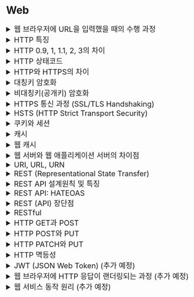 # Web

<details>
<summary style="font-size:20px">웹 브라우저에 URL을 입력했을 때의 수행 과정</summary>
<div markdown="1">

* 사용자의 PC는 `DHCP 서버`에서 사용자 `자신의 IP 주소`, `가장 가까운 라우터의 IP 주소`, `가장 가까운 DNS서버의 IP 주소`를 받음
* `DNS` 서버로 쿼리를 전송해 URL의 `IP 주소`를 응답받음
  * `ARP`를 이용하여 가장 가까운 라우터의 IP 주소로 MAC 주소를 얻어 요청 전송
* TCP Socket을 통해 웹 서버와 `3-Way Hand Shaking`을 하여 연결
* `HTTP Request`가 TCP Socket을 통해 보내지고, 응답으로 웹페이지의 정보가 사용자의 PC에 전달

#### 참고
* DHCP: IP 주소 및 TCP/IP 설정을 클라이언트에 자동으로 제공하는 프로토콜
* DNS: IP 주소와 도메인의 매핑 정보를 관리하는 프로토콜
* ARP: IP 주소를 물리 주소로 변환하는 프로토콜
* IP 주소: 컴퓨터 마다 부여된 고유의 주소, 변할 수 있음
* MAC 주소: NIC 카드 마다 부여된 네트워크 장비 고유의 주소, 변하지 않음

</div>
</details>


<details>
<summary style="font-size:20px">HTTP 특징</summary>
<div markdown="1">

#### Connectionless
* 클라이언트에서 서버에 요청을 보내면 서버는 클라이언트에 응답을 하고 접속을 끊음

#### Stateless
* HTTP 통신은 요청에 응답하고 접속을 끊기 때문에 클라이언트의 상태정보를 저장하지 않음

</div>
</details>


<details>
<summary style="font-size:20px">HTTP 0.9, 1, 1.1, 2, 3의 차이</summary>
<div markdown="1">

#### HTTP 0.9
* HTTP 헤더가 없음, 상태 코드 없음
* `GET`만 가능
* `HTML 파일`만 전송 가능
* 하나의 연결당 1요청 1응답 -> 성능 저하, 서버 부하

#### HTTP 1.0
* HTTP 헤더가 생김, 상태 코드 생김
* `content-type`을 통해 HTML이 아닌 데이터도 전달 가능
* `Short Connection`: 하나의 연결에 1요청 1응답 -> 성능 저하, 서버 부하
  * 매 요청마다 TCP 세션을 설정(3-way)하고 종료(4-way)하는 과정 진행

#### HTTP 1.1
* `Persistent Connection`: 지정한 Timeout 동안 커넥션을 닫지 않음
  * TCP 세션을 설정(3-way) -> N요청/응답 -> 종료(4-way)
  * `connection : keep-alive` 헤더를 응답으로 전송
* `파이프라이닝`
  * 1.0: 1요청 -> 1응답, 2요청 -> 2응답, 3요청 -> 3응답
  * 1.1: 1, 2, 3요청 -> 1, 2, 3응답
  * 하나의 커넥션에서 응답을 기다리지 않고 순차적인 여러 요청을 연속으로 전송, 요청 순서에 맞춰 응답을 받음 -> RTT(Round Trip TIme) 감소
* HOL(Head of Line) Blocking: 파이프라이닝의 문제점 -> 먼저 받은 요청이 Block되면 다음 요청도 처리 불가
* 헤더의 중복: 파이프라이닝에서 전송되는 요청들의 헤더/쿠키는 많은 부분이 중복 -> 자원 낭비

#### HTTP 2.0
* 메시지 전송 방식 변화
  * 바이너리 프레이밍 계층 사용: 데이터는 `바이너리`로 인코딩해서 전송, 데이터를 `프레임` 단위로 나눔
    * 전송속도 향상, 오류 발생 가능성 하락
* `멀티플렉싱`을 통해 HOL(Head of Line) Blocking 해결 -> 레이턴시 감소
  * 하나의 커넥션에서 여러 스트림 교환 가능
  * 순서를 상관하지 않고 전송, 순서는 스트림 우선순위로 수신측에서 재조합
* `HTTP 헤더 압축`: 헤더 크기 감축 (Huffman Coding) -> 오버헤드 감소
* Server Push: 클라이언트가 요청 하지 않은 JavaScript, CSS, Font, 이미지 파일 등과 같이 필요하게 될 특정 파일들을 서버에서 HTTP 응답에 함께 전송

#### HTTP 3 (QUIC) 
* `UDP 기반` 으로 변화
 * TCP는 신뢰성을 확보하지만 지연을 줄이기 힘듦
 * UDP는 공간이 많아 TCP의 지연을 줄이면서 TCP만큼 신뢰성을 보장하도록 개발
* `HTTPS` 필수

#### 참고
* HTTP 2.0
  * 스트림 > 메시지 > 프레임
    * 프레임: 통신의 최소 단위
      * 헤더 프레임: HTTP 헤더 저장, Data 프레임: HTTP 응답 저장
    * 메시지: 다수의 프레임, 요청/응답의 단위
    * 스트림: 양방향 통신을 통해 전달되는 한 개 이상의 메시지
* HTTP 3.0
  * 전송 속도 향상: 첫 연결 설정에서 필요한 정보와 함께 데이터 전송 -> 연결 성공시 설정을 캐싱하여 다음 연결 때 바로 성립 가능
  * Connection UUID: 고유한 식별자로 서버와 연결 -> 커넥션 재수립 필요X
  * 독립 스트림 -> 향상된 멀티플렉싱
  * 헤더 압축(QPACK)
  
</div>
</details>


<details>
<summary style="font-size:20px">HTTP 상태코드</summary>
<div markdown="1">

* 1XX: 정보 응답으로 서버는 요청을 받았고 클라이언트는 작업을 계속 진행하라는 의미
* 2xx: 요청과 응답에 성공
* 3xx: 리다이렉션 응답으로 추가 작업이 필요하다는 의미(클라이언트를 새로운 URL로 이동)
  * 301(Moved Permanently): 요청한 자원의 URL이 변경됨, 새로운 URL이 응답에 있을 수도 있음
  * 302(Found): 요청한 자원의 URL이 일시적으로 변경됨, 새롭게 변경된 URL이 나중에 만들어질 수도 있어 클라이언트는 동일한 URI로 요청해야 함
* 4xx: 클라이언트 에러 응답
  * 401(Unauthorized): 클라이언트는 요청에 대한 응답을 받기위해 인증이 필요
  * 403(Forbidden): 클라이언트는 자원에 접근할 권리가 없음, 401과 다르게 서버가 클라이언트가 누구인지 알 고 있음
* 5xx: 서버 에러 응답

</div>
</details>


<details>
<summary style="font-size:20px">HTTP와 HTTPS의 차이</summary>
<div markdown="1">

* 웹 브라우저와 웹 서버가 통신하기 위한 프로토콜

#### HTTP
* 평문 통신으로 `도청` 가능
  * 암호화하지 않음
* 통신 상대를 확인하지 않아 `위장` 가능
  * 송신자를 확인할 수 없음
* 완전성을 증명하지 않아 `변조` 가능
  * 완전성: 송신 내용과 수신 내용이 같은 것

#### HTTPS (HTTP Secure)
* HTTP에 SSL/TLS 기반의 Secure Socket을 활용한 프로토콜
* 웹 브라우저와 웹 서버가 각각 키를 가지며 `그 키를 통해 암호화/복호화하여 HTTP통신`을 하기 때문에 클라이언트와 서버만이 데이터를 열람 가능

</div>
</details>


<details>
<summary style="font-size:20px">대칭키 암호화</summary>
<div markdown="1">

#### 정의 
* 하나의 키로 암/복호화를 모두 하는 방식

#### 장단점
* 암호화 연산 속도가 빠르기 때문에 효율적인 암호 시스템을 구축할 수 있음
* 키 전달 및 관리에 어려움: 데이터를 보낼 때, 암호키도 함께 전송하는데 암호키 자체는 암호화가 되지 않은 평문으로 분실하거나 타인에게 노출되면 보안에 매우 취약

</div>
</details>


<details>
<summary style="font-size:20px">비대칭키(공개키) 암호화</summary>
<div markdown="1">

#### 정의 
* 암/복호화를 하는 키를 분리한 방식
* 대칭키 암호화 방식의 키 전달의 취약점을 해결하기 위해 나온 방법
* 비공개키(개인키)는 자신만이 소유하여 사용, 공개키는 타인에게 공개

#### 장단점
* 대칭키 암호화 방식의 키 전달 문제를 해결
* 암/복호화를 위해 복잡한 연산을 수행해 속도가 느림

</div>
</details>


<details>
<summary style="font-size:20px">HTTPS 통신 과정 (SSL/TLS Handshaking)</summary>
<div markdown="1">

* 대칭키와 비대칭키를 조합해서 사용

#### 과정
* Client Hello: 웹 브라우저가 웹 서버에 접속, 사용 가능한 암호화 알고리즘(`Ciper Suite`) 목록 전달
* Server Hello: 사용할 암호화 알고리즘(`Ciper Suite`) 선택 및 전달
* Certificate: 웹 서버는 `인증서`를 웹 브라우저에게 전송
  * 인증서: 인증기관의 `개인키`로 암호화된 `사이트의 정보`와 웹 서버의 `공개키`가 있음
* Server Key Exchange: 파라미터를 서버의 개인키로 암호화해서 전송, Ciper Suite의 알고리즘이 DH인 경우에만 수행
* Server Hello Done: 웹 서버가 전송
* Client Key Exchange
  * 웹 브라우저는 이미 가지고 있는 인증기관의 `공개키`로 웹 서버에서 받은 인증서를 `복호화` 해서 확인
  * 웹 브라우저는 실제 데이터의 암호화에 사용될 `대칭키`를 생성, 인증서에서 꺼낸 웹 서버의 `공개키`로 `암호화` 해서 웹 서버로 전송
  * 웹 서버는 자신의 `개인키`로 웹 브라우저가 보내온 `대칭키`를 `복호화` 해서 얻음 (비대칭키 암호화)
  * DH) 파라미터를 공개키로 암호화해서 전송
* ChangeCipherSpec + Finish: 통신 준비 완료, 클라이언트가 전송
* ChangeCipherSpec + Finish: 통신 준비 완료, 서버가 전송
* 웹 브라우저가 전송했던 `대칭키`로 데이터를 암호화해서 주고 받음
  * 서버와 클라이언트는 일련의 과정을 거쳐 대칭키로 `Session Key`를 만들어 사용
  * `Pre Master Secret`(대칭키) -> `Master Secret` -> `Session Key` (클라이언트와 서버 각자가 진행)

#### 참고 1
##### 인증기관 (Certification Authority, CA)
* 인증기관으로부터 공인인증서를 발급받아 서버에 설치해야 HTTPS 통신 가능
* 웹 서비스 제공자는 자신의 공개키와 개인키를 생성, `공개키를 인증기관에 보냄`
* 인증기관은 공개키, 유효기간 등 정보를 포함하여 `인증기관의 개인키로 전자서명한 인증서를 발급`
* 웹 서버는 인증서와 개인키를 가지게 되어 HTTPS 통신을 할 수 있게 됨
* 클라이언트에는 여러 인증기관의 공개키와 인증서가 이미 설치되어 있음
* 웹 서버와 통신 시, 인증기관의 `개인키`로 서명된 인증서를 클라이언트가 받으면 인증기관의 `공개키`로 복호화 가능

#### 참고 2
* SSL을 사용하면 `https://` 를 사용하여 웹서버에 접근
* 대칭키: 실제 데이터 암호화 방식
* 공개키: 대칭키를 공유하기 위해 사용

</div>
</details>


<details>
<summary style="font-size:20px">HSTS (HTTP Strict Transport Security)</summary>
<div markdown="1">

#### 정의
* 강제적으로 `HTTPS Protocol`로만 접속하게 하는 기능
* 브라우저는 HTTPS를 사용해야 하는 웹 사이트의 목록(`HSTS List`)을 만들고 이것을 사용
* 일정시간 (max-age, HSTS 리스트에 존속하는 시간) 동안 HSTS 응답을 한 웹사이트에 대해서 https 접속을 강제화

#### 사용 목적
* SSL Stripping 공격(중간자 공격)을 방지하기 위해 사용
  * 사용자가 HTTPS를 지원하는 사이트에 HTTP로 접속 했을 때, 중간자 공격에 의해 HTTP 통신을 하게 되어 공격자에게 정보가 노출되는 것을 방지
  * HSTS를 사용하면 HTTP 요청에 HSTS 헤더가 발견될 경우, 즉시 중단

</div>
</details>


<details>
<summary style="font-size:20px">쿠키와 세션</summary>
<div markdown="1">

* HTTP 통신에서 Connectionless, Stateless 보완

#### 쿠키
* `클라이언트의 로컬(브라우저)`에 저장되는 `키와 값`이 들어있는 `작은` 텍스트 파일
* 보안에 나쁨: 파일로 저장해 탈취와 변조 가능, 응답/요청 시에 스니핑 위험이 있음
* 브라우저를 종료해도 파일로 남음
* 파일에서 읽어 속도 빠름

#### 세션
* 일정 시간동안 `같은 브라우저`에서 들어오는 요구를 하나의 상태로 보고 그 상태를 객체로 `서버`에 `제한 없는` 파일로 저장하는 기술
* 보안에 좋음: `sessionid`를 통해 데이터를 구분하여 처리하여 보안이 좋음
* 브라우저 종료 시, 세션 삭제
* 요청마다 서버에서 처리해 느림

#### 쿠키의 동작 과정
* 클라이언트가 서버에 요청
* 서버는 `HTTP 응답 헤더`에 `set-cookie` 헤더를 추가하여 응답 -> 클라이언트는 쿠키 저장
* 이후, 클라이언트는 전달받은 `쿠키`를 자동으로 요청헤더에 추가하여 요청(브라우저가 자동으로 추가)
* 서버에서 쿠키를 참고하여 로직 수행

#### 세션의 동작 과정
* 클라이언트가 서버에 요청
* 서버는 `세션`에 클라이언트에 대한 데이터를 저장하고 `HTTP 응답 헤더`에 `sessionid`를 추가하여 응답
* 클라이언트는 이후 서버에 요청할 때 전달받은 `세션 쿠키`를 자동으로 요청헤더에 추가하여 요청
* 서버에서 `sessionid`를 참고하여 로직 수행

</div>
</details>


<details>
<summary style="font-size:20px">캐시</summary>
<div markdown="1">

* 리소스 들의 임시 저장소
* 이미지나 css, js파일 등을` 브라우저나 서버 앞 단에 저장`해놓고 사용하는 것
* 같은 자원을 로드(load)해야할 때, 해당 자원을 다시 불러오지 않고 캐시되어 있는 자원을 사용
  * `서버를 거치지 않아 속도 향상`
* 캐시에 있는 것을 재사용하기 때문에 경우에 따라 변경된 자원을 참조할 수 없는 경우가 생김

</div>
</details>


<details>
<summary style="font-size:20px">웹 캐시</summary>
<div markdown="1">

* 대부분의 브라우저에서는 `HTTP 헤더`에 캐시 구현이 포함되어 있어서 웹 캐시를 구현
* 응답 헤더의 Last-Modified, Etag, Expires, Cache-Control 항목 등과 같은 여러 부분의 여러 개의 태그를 통해서 캐싱

#### Cache-Control: HTTP 헤더를 통해 캐싱 정책을 정의
* `no-cache`: 캐시가 유효한지 매번 서버에 재검증 요청
* `no-store`: 캐싱하지 않음

#### Last-Modified, If-Modified-Since
* 브라우저는 최초 응답 시 받은 `Last-Modified` 값을 `If-Modified-Since` 헤더에 포함 시켜 페이지를 요청
* 서버는 요청 파일의 수정 시간을 `If-Modified-Since`값과 비교하여 동일하다면 `304 Not Modified`로 응답하고 다르다면` 200 OK`
* 브라우저는 응답 코드가 304인 경우 `캐시`에서 페이지를 로드하고 200이라면 새로 다운받은 후, `Last-Modified` 값을 갱신

#### Etag, If-None-Match
* 브라우저는 최초 응답 시 받은 `Etag` 값을 `If-None-Match` 헤더에 포함 시켜 페이지를 요청
* 서버는 요청 파일의 `Etag` 값을 `If-None-Match` 값과 비교하여 동일하다면 `304 Not Modified`로 응답하고 다르다면 `200 OK`와 함께 새로운 `Etag` 값을 응답 헤더에 전송
* 브라우저는 응답 코드가 304인 경우 `캐시`에서 페이지를 로드하고 200이라면 새로 다운받은 후, `Etag` 값을 갱신

#### Expires
* 브라우저는 최초 응답 시 받은 `Expires` 시간을 비교하여 기간 내라면 서버를 거치지 않고 바로 캐시에서 페이지를 로드

</div>
</details>


<details>
<summary style="font-size:20px">웹 서버와 웹 애플리케이션 서버의 차이점</summary>
<div markdown="1">

#### 웹 서버
* Http 프로토콜을 기반으로, 클라이언트의 요청을 처리하는 서버
* `정적 컨텐츠`만 처리하는 고성능 서버

#### 웹 애플리케이션 서버
* 보통 웹서버 뒤에서 DB 조회 및 다양한 로직 처리 요구 시, `동적 컨텐츠`를 처리하는 서버

</div>
</details>


<details>
<summary style="font-size:20px">URI, URL, URN</summary>
<div markdown="1">

#### URI(Uniform Resource Identifier)
* 자원을 고유하게 `식별`하고 `위치`를 지정하는 통합 자원 식별자
* URL, URN 두 가지 형태 존재
* 인터넷 프로토콜을 명시함
* 예시: http://www.naver.com

#### URL(Uniform Resource Location)
* 특정 서버의 한 리소스에 대한 구체적인 `위치`
* 자원의 위치와 접근 방법을 분명히 알려줌
* 예시: http://test.com/test/test.pdf 는 test.com서버에서 test폴더안의 test.pdf 파일을 요청

#### URN(Uniform Resource Name)
* 자원의 위치와 독립적인 `이름`
* URL이 변경되면 기존의 객체를 찾을 수 없다는 URL의 한계를 극복하기 위해 사용
* 예시: urn:2.19.222

</div>
</details>


<details>
<summary style="font-size:20px">REST (Representational State Transfer)</summary>
<div markdown="1">

* 자원을 `이름(표현)`으로 구분하여 자원의 `상태(정보)`를 주고 받는 것
* `HTTP URI`를 통해 자원을 구분하고 `HTTP Method(POST, GET, PUT, DELETE)`를 통해 해당 자원에 대한 `CRUD` 연산을 적용

#### REST가 필요한 이유
* 다양한 클라이언트(다양한 브라우저, AOS, IOS)의 등장으로 멀티 플랫폼에 대한 지원
* 클라이언트와 서버 간의 역할 분리, 분산 애플리케이션 구현에 적합

#### REST 구성 요소
* 자원(Resource): URI
* 행위(Verb): HTTP Method
* 표현(Representation): JSON, XML

</div>
</details>


<details>
<summary style="font-size:20px">REST API 설계원칙 및 특징</summary>
<div markdown="1">

* `REST API`는 `REST 기반의 규칙들을 지켜서 설계된 API`

#### 설계 원칙
* 자원에 대한 정보는 `명사`로 표현하고 자원에 대한 행위는 `HTTP 메소드`로 표현
  * URI에 `HTTP 메소드`, `동사`를 포함하지 않음
* `/(슬래시)`를 `계층`관계를 나타내는데 사용하되 마지막 문자에 `/`를 포함하지 않음
* `소문자`와 `-(하이픈)`를 사용
  * 대소문자에 따라 다른 자원으로 인식될 수 있음
  * 밑줄(_)은 사용하지 않음
* 브라우저는 form-data 형식의 submit 으로 보내고 서버에서는 json 형태로 보내는 식의 분리보다는 둘 다 form-data 형식으로 보내든 하나로 통일

#### REST 특징
* 일관성
  * 동일 API로 일관된 처리
* 서버-클라이언트 구조
  * 클라이언트는 서버 내부 작업을 몰라도 됨
  * 각각 독립적으로 개발 가능
* Stateless (무상태)
  * HTTP는 Stateless해 서버가 클라이언트의 상태를 저장하지 않음
  * 요청에는 필요한 모든 정보가 포함되어야 함
* Cacheable (캐시 처리 가능)
  * HTTP 프로토콜의 기존 인프라를 활용해 캐싱 가능
  * 응답에 캐시 가능한지 불가능한지 명시 필요
* Self-Descriptive Message
  * API의 메시지만 보고도 이해 가능하도록 설계
* HATEOAS
</div>
</details>


<details>
<summary style="font-size:20px">REST API: HATEOAS</summary>
<div markdown="1">

* Hypermedia As The Engine Of Application State
* 가능한 작업의 링크를 응답에 추가적으로 제공, 클라이언트가 어떤 작업을 할 수 있는지 알 수 있음
  * `_links`

#### 장점
* 서버에서 URL을 바꿔도 클라이언트에 영향 없음

#### 단점
* 전달 데이터 양 증가 및 복잡도 증가

#### HATEOAS가 좋은지 의문점은 여전히 있음
* https://soobindeveloper8.tistory.com/646

</div>
</details>


<details>
<summary style="font-size:20px">REST (API) 장단점</summary>
<div markdown="1">

#### 장점
* HTTP를 사용하므로 웹 인프라를 그대로 이용 가능 (별도의 인프라 필요 없음)
* HTTP 표준 프로토콜을 따르는 모든 플랫폼에서 사용 가능
* MSA에 적합하여 재사용에서 이점이 존재

#### 단점
* 명확한 표준이 존재하지 않아 사람마다 다르게 해석하고 사용할 수 있음
* HTTP를 사용하므로 HTTP 통신 모델에 제약적
* 사용 가능한 메소드가 제한적

</div>
</details>


<details>
<summary style="font-size:20px">RESTful</summary>
<div markdown="1">

* `REST 원리를 따르는 시스템`을 나타내기 위해 사용하는 용어
* RESTful한 API를 구현하는 목적은 성능 향상이 아니라 `일관적인 컨벤션`을 통한 API의 이해도 및 호환성을 높이는 것

#### RESTful 하지 못한 경우
* 모든 CRUD 연산을 POST로 처리하는 API
* URI에 Resource, Id 외의 정보가 들어가는 경우

</div>
</details>


<details>
<summary style="font-size:20px">HTTP GET과 POST</summary>
<div markdown="1">

#### GET
* 자원을 `조회`하는 메소드
* `URL의 파라미터`로 전달되어 `길이 제한`이 있어 많은 데이터 전송 불가

#### POST
* 자원을 `생성`하는 메소드
* `HTTP Request Message의 Body`에 담겨 전달되어 길이 제한 없음

#### 공통점
* 서버로 데이터를 전송할 수 있음

</div>
</details>


<details>
<summary style="font-size:20px">HTTP POST와 PUT</summary>
<div markdown="1">

#### POST
* 자원을 `생성`하는 메소드
* 같은 요청을 반복할 경우, 새로운 자원을 계속 생성
* 멱등X

#### PUT
* 자원을 `생성 및 수정`하는 메소드
* 자원의 `식별자`를 이미 알고있는 상태 -> request message와 함께 넘어온 식별자의 자원을 만드는 것
* 같은 요청을 반복할 경우, 처음에는 자원이 없기 때문에 생성되고 그 이후는 생성되지 않음
* 멱등

#### POST 요청 예시

* 아래 요청을 2번 반복할 경우
```
POST /new
{
  "name": "고양이",
  "grade": 1
}
```

* 식별자가 다른 2개의 자원 생성
```
{ "id": 1, "name": "고양이", "grade": 1 }
{ "id": 2, "name": "고양이", "grade": 1 }
```

#### PUT 요청 예시

* 아래 요청을 2번 이상 반복할 경우
* POST와 다르게 요청에 식별자 포함
```
PUT /new/3
{
  "name": "강아지",
  "grade": 2
}
```
* 처음에는 자원이 없기 때문에 생성되고, 그 이후는 생성되지 않음
```
{ "id": 3, "name": "강아지", "grade": 2 }
```

</div>
</details>


<details>
<summary style="font-size:20px">HTTP PATCH와 PUT</summary>
<div markdown="1">

#### PATCH
* 자원의 `일부분을 수정`할 경우

#### PUT
* 자원 `전체를 수정/생성`할 경우
* 요청을 보내지 않은 필드는 `DEFAULT` 값으로 변경되므로 요청 시에 모든 필드를 전송해야 됨

</div>
</details>


<details>
<summary style="font-size:20px">HTTP 멱등성</summary>
<div markdown="1">

* 같은 요청을 반복하는 경우, 모든 요청에 따른 `서버의 상태가 같아야` 함
* 안전한 메소드(GET, 서버의 상태 변경X)는 서버의 상태를 변경시키지 않음
* 멱등한 메소드(PUT, DELETE, GET)는 서버의 상태를 변경시킬 수도 있고 아닐 수도 있음
* POST는 멱등이 아니면서 안전하지도 않음

</div>
</details>


<details>
<summary style="font-size:20px">JWT (JSON Web Token) (추가 예정)</summary>
<div markdown="1">

* `Json` 포맷을 이용하여 사용자에 대한 속성을 저장하는 Claim 기반의 Web Token
* Header, Payload, Signature로 구성
* 세션은 사용자의 수 만큼 서버 메모리를 차지하기 때문에, 최근에는 세션의 문제를 보완한 토큰 기반의 인증방식을 사용하는 추세

</div>
</details>


<details>
<summary style="font-size:20px">웹 브라우저에 HTTP 응답이 랜더링되는 과정 (추가 예정)</summary>
<div markdown="1">

</div>
</details>


<details>
<summary style="font-size:20px">웹 서비스 동작 원리 (추가 예정)</summary>
<div markdown="1">

* 헬로 월드가 출력되는 방법
* 클라이언트와 서버의 요청과 응답
* 브라우저가 클라이언트, 스프링 부트가 서버
* 로컬호스트의 8080포트에 톰캣이 수행

</div>
</details>
